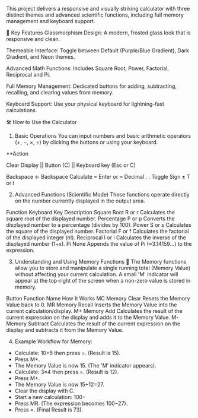 This project delivers a responsive and visually striking calculator with three distinct themes and advanced scientific functions, including full memory management and keyboard support.

🚀 Key Features
Glassmorphism Design: A modern, frosted glass look that is responsive and clean.

Themeable Interface: Toggle between Default (Purple/Blue Gradient), Dark Gradient, and Neon themes.

Advanced Math Functions: Includes Square Root, Power, Factorial, Reciprocal and Pi.

Full Memory Management: Dedicated buttons for adding, subtracting, recalling, and clearing values from memory.

Keyboard Support: Use your physical keyboard for lightning-fast calculations.

🛠️ How to Use the Calculator
1. Basic Operations
You can input numbers and basic arithmetic operators (+, −, ×, ÷) by clicking the buttons or using your keyboard.

**Action  

Clear Display || Button (C) ||  Keyboard key (Esc or C) 
             
Backspace	                  ←	            Backspace
Calculate	                  =           	Enter or =
Decimal                    	.            	.
Toggle Sign               	±	            T or t

2. Advanced Functions (Scientific Mode)
These functions operate directly on the number currently displayed in the output area.

Function	                  Keyboard Key	         Description
Square Root	                   R or r              Calculates the square root of the displayed number.
Percentage	                   P or p	             Converts the displayed number to a percentage (divides by 100).
Power	                         S or s              Calculates the square of the displayed number.
Factorial	                     F or f	             Calculates the factorial of the displayed integer (n!).
Reciprocal	                   I or i              Calculates the inverse of the displayed number (1÷x).
Pi	                          	None	             Appends the value of Pi (≈3.14159...) to the expression.

3. Understanding and Using Memory Functions 🧠
The Memory functions allow you to store and manipulate a single running total (Memory Value) without affecting your current calculation. A small 'M' indicator will appear at the top-right of the screen when a non-zero value is stored in memory.

Button	         Function Name	         How It Works
MC	              Memory Clear	         Resets the Memory Value back to 0.
MR	              Memory Recall	         Inserts the Memory Value into the current calculation/display.
M+	              Memory Add	           Calculates the result of the current expression on the display and adds it to the Memory Value.
M-	              Memory Subtract	       Calculates the result of the current expression on the display and subtracts it from the Memory Value.

4. Example Workflow for Memory:

* Calculate: 10+5 then press =. (Result is 15).
* Press M+.
* The Memory Value is now 15. (The 'M' indicator appears).
* Calculate: 3×4 then press =. (Result is 12).
* Press M+.
* The Memory Value is now 15+12=27.
* Clear the display with C.
* Start a new calculation: 100−
* Press MR. (The expression becomes 100−27).
* Press =. (Final Result is 73).
